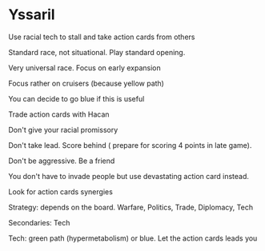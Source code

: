 # Yssaril 

Use racial tech to stall and take action cards from others 

Standard race, not situational. Play standard opening.

Very universal race. Focus on early expansion 

Focus rather on cruisers (because yellow path)

You can decide to go blue if this is useful 

Trade action cards with Hacan 

Don't give your racial promissory 

Don't take lead. Score behind ( prepare for scoring 4 points in late game).

Don't be aggressive. Be a friend

You don't have to invade people but use devastating action card instead.

Look for action cards synergies 

Strategy: depends on the board. Warfare, Politics, Trade, Diplomacy, Tech 

Secondaries: Tech 

Tech: green path (hypermetabolism) or blue. Let the action cards leads you
